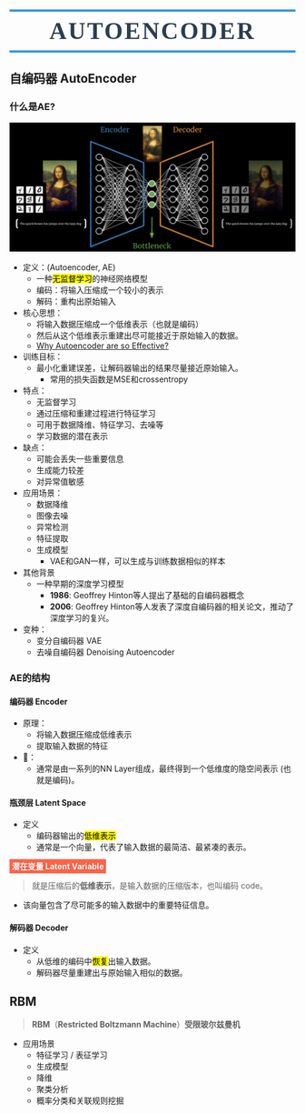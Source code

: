 <h1 style=" text-align: center; font-size: 3em; font-family: 'Georgia', serif; color: #2c3e50; margin: 0.5em 0; padding: 10px 0; border-top: 4px solid #3498db; border-bottom: 4px solid #3498db; text-transform: uppercase; letter-spacing: 3px;">Autoencoder</h1>

## 自编码器 AutoEncoder
### 什么是AE?
![auto-encoder.png](../images/auto-encoder.png)
- 定义：(Autoencoder, AE)
	- 一种<font style="background-color:yellow; color:black">无监督学习</font>的神经网络模型
	- 编码：将输入压缩成一个较小的表示
	- 解码：重构出原始输入
- 核心思想：
	- 将输入数据压缩成一个低维表示（也就是编码）
	- 然后从这个低维表示重建出尽可能接近于原始输入的数据。
	- [Why Autoencoder are so Effective?](https://www.saberhq.com/blog/autoencoders)
- 训练目标：
	- 最小化重建误差，让解码器输出的结果尽量接近原始输入。
		- 常用的损失函数是MSE和crossentropy
- 特点：
	- 无监督学习
	- 通过压缩和重建过程进行特征学习
	- 可用于数据降维、特征学习、去噪等
	- 学习数据的潜在表示
- 缺点：
	- 可能会丢失一些重要信息
	- 生成能力较差
	- 对异常值敏感
- 应用场景：
	- 数据降维
	- 图像去噪
	- 异常检测
	- 特征提取
	- 生成模型
		- VAE和GAN一样，可以生成与训练数据相似的样本
- 其他背景
	- 一种早期的深度学习模型
		- **1986**: Geoffrey Hinton等人提出了基础的自编码器概念
		- **2006**: Geoffrey Hinton等人发表了深度自编码器的相关论文，推动了深度学习的复兴。
- 变种：
	- 变分自编码器 VAE
	- 去噪自编码器 Denoising Autoencoder

### AE的结构
#### 编码器 Encoder
- 原理：
	- 将输入数据压缩成低维表示
	- 提取输入数据的特征
- 🧠：
	- 通常是由一系列的NN Layer组成，最终得到一个低维度的隐空间表示 (也就是编码)。

#### 瓶颈层 Latent Space
- 定义
	- 编码器输出的<font style="background-color:yellow; color:black">低维表示</font>
	- 通常是一个向量，代表了输入数据的最简洁、最紧凑的表示。

<font style="background-color:tomato; color:white; padding:4px; text-shadow: 1px 1px 2px rgba(0,0,0,0.2);font-weight: bold;">潜在变量 Latent Variable</font>
> 就是压缩后的**低维表示**，是输入数据的压缩版本，也叫编码 code。
- 该向量包含了尽可能多的输入数据中的重要特征信息。

#### 解码器 Decoder
- 定义
	- 从低维的编码中<font style="background-color:yellow; color:black">恢复</font>出输入数据。
	- 解码器尽量重建出与原始输入相似的数据。



## RBM
> **RBM**（**Restricted Boltzmann Machine**）**受限玻尔兹曼机**

- 应用场景
	- 特征学习 / 表征学习
	- 生成模型
	- 降维
	- 聚类分析
	- 概率分类和关联规则挖掘

